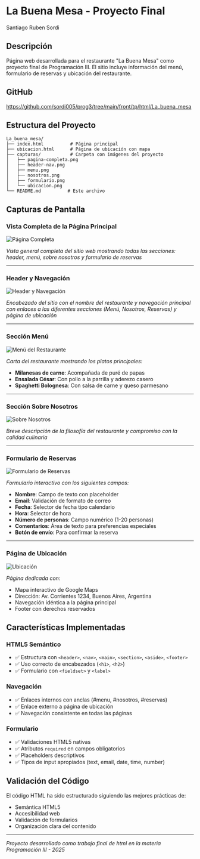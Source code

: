# La Buena Mesa - Proyecto Final

Santiago Ruben Sordi

## Descripción
Página web desarrollada para el restaurante "La Buena Mesa" como proyecto final de Programación III. El sitio incluye información del menú, formulario de reservas y ubicación del restaurante.

## GitHub
https://github.com/sordi005/prog3/tree/main/front/tp/html/La_buena_mesa
## Estructura del Proyecto
```
La_buena_mesa/
├── index.html          # Página principal
├── ubicacion.html      # Página de ubicación con mapa
├── capturas/           # Carpeta con imágenes del proyecto
│   ├── pagina-completa.png
│   ├── header-nav.png
│   ├── menu.png
│   ├── nosotros.png
│   ├── formulario.png
│   └── ubicacion.png
└── README.md          # Este archivo
```

## Capturas de Pantalla

### Vista Completa de la Página Principal
![Página Completa](capturas/web-completa.png)

*Vista general completa del sitio web mostrando todas las secciones: header, menú, sobre nosotros y formulario de reservas*

---

### Header y Navegación
![Header y Navegación](capturas/header-nav.png)

*Encabezado del sitio con el nombre del restaurante y navegación principal con enlaces a las diferentes secciones (Menú, Nosotros, Reservas) y página de ubicación*

---

### Sección Menú
![Menú del Restaurante](capturas/menu.png)

*Carta del restaurante mostrando los platos principales:*
- **Milanesas de carne**: Acompañada de puré de papas
- **Ensalada César**: Con pollo a la parrilla y aderezo casero
- **Spaghetti Bolognesa**: Con salsa de carne y queso parmesano

---

### Sección Sobre Nosotros
![Sobre Nosotros](capturas/nosotros.png)

*Breve descripción de la filosofía del restaurante y compromiso con la calidad culinaria*

---

### Formulario de Reservas
![Formulario de Reservas](capturas/reserva.png)

*Formulario interactivo con los siguientes campos:*
- **Nombre**: Campo de texto con placeholder
- **Email**: Validación de formato de correo
- **Fecha**: Selector de fecha tipo calendario
- **Hora**: Selector de hora
- **Número de personas**: Campo numérico (1-20 personas)
- **Comentarios**: Área de texto para preferencias especiales
- **Botón de envío**: Para confirmar la reserva

---

### Página de Ubicación
![Ubicación](capturas/ubicacion.png)

*Página dedicada con:*
- Mapa interactivo de Google Maps
- Dirección: Av. Corrientes 1234, Buenos Aires, Argentina
- Navegación idéntica a la página principal
- Footer con derechos reservados

## Características Implementadas

### HTML5 Semántico
- ✅ Estructura con `<header>`, `<nav>`, `<main>`, `<section>`, `<aside>`, `<footer>`
- ✅ Uso correcto de encabezados (`<h1>`, `<h2>`)
- ✅ Formulario con `<fieldset>` y `<label>`

### Navegación
- ✅ Enlaces internos con anclas (#menu, #nosotros, #reservas)
- ✅ Enlace externo a página de ubicación
- ✅ Navegación consistente en todas las páginas

### Formulario
- ✅ Validaciones HTML5 nativas
- ✅ Atributos `required` en campos obligatorios
- ✅ Placeholders descriptivos
- ✅ Tipos de input apropiados (text, email, date, time, number)

## Validación del Código
El código HTML ha sido estructurado siguiendo las mejores prácticas de:
- Semántica HTML5
- Accesibilidad web
- Validación de formularios
- Organización clara del contenido

---
*Proyecto desarrollado como trabajo final de html en la materia Programación III - 2025*